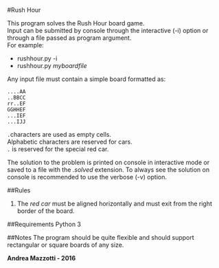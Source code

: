 #Rush Hour

This program solves the Rush Hour board game.  
Input can be submitted by console through the interactive (-i) option or through a file passed as program argument.  
For example:  
- rushhour.py -i   
- rushhour.py *myboardfile*

Any input file must contain a simple board formatted as:

	....AA
	..BBCC
	rr..EF
	GGHHEF
	...IEF
	...IJJ


`.`characters are used as empty cells.  
Alphabetic characters are reserved for cars.   
`.` is reserved for the special red car. 

The solution to the problem is printed on console in interactive mode or saved to a file with the *.solved* extension.
To always see the solution on console is recommended to use the verbose (-v) option.  

##Rules
1. The *red car* must be aligned horizontally and must exit from the right border of the board.

##Requirements
Python 3

##Notes
The program should be quite flexible and should support rectangular or square boards of any size.

**Andrea Mazzotti - 2016**
